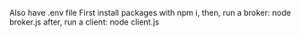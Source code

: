 Also have .env file First install packages with npm i, then, run a broker: node broker.js after, run
a client: node client.js
